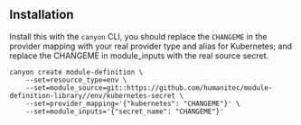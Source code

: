 ## Installation

Install this with the `canyon` CLI, you should replace the `CHANGEME` in the provider mapping with your real provider type and alias for Kubernetes; and replace the CHANGEME in module_inputs with the real source secret.

```shell
canyon create module-definition \
    --set=resource_type=env \
    --set=module_source=git::https://github.com/humanitec/module-definition-library//env/kubernetes-secret \
    --set=provider_mapping='{"kubernetes": "CHANGEME"}' \
    --set=module_inputs='{"secret_name": "CHANGEME"}'
```